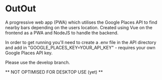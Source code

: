 # OutOut

A progressive web app (PWA) which utilises the Google Places API to find nearby bars depending on the users location. 
Created using Vue on the frontend as a PWA and NodeJS to handle the backend.

In order to get running you'll need to create a .env file in the API directory and add in "GOOGLE_PLACES_KEY=YOUR_API_KEY" - requires your own Google Places API key.

Please use the develop branch. 

** NOT OPTIMISED FOR DESKTOP USE (yet) **
